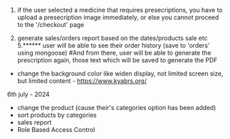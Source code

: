 1. if the user selected a medicine that requires presecriptions, you have to upload a presecription image immediately, or else you cannot proceed to the '/checkout' page


 4. generate sales/orders report based on the dates/products sale etc
5.******  user will be able to see their order history (save to 'orders' using mongoose)
            #And from there, user will be able to generate the prescription again, those text which will be saved to generate the PDF


 


* change the background color like widen display, not limited screen size, but limited content - https://www.kyabrs.org/




6th july - 2024
* change the product (cause their's categories option has been added)
* sort products by categories
* sales report
* Role Based Access Control